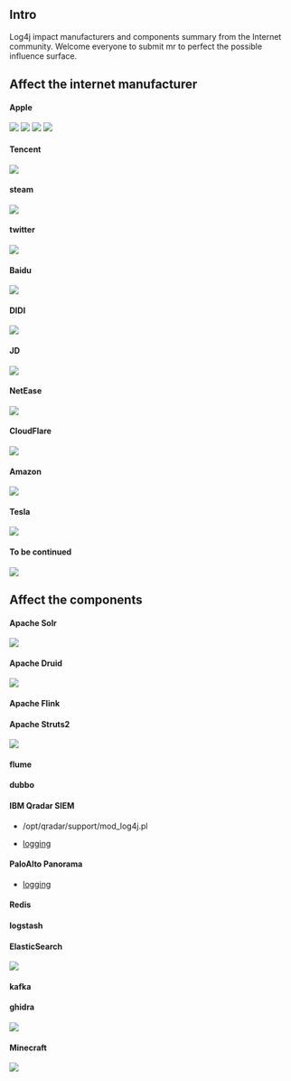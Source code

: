 ## Intro

Log4j impact manufacturers and components summary from the Internet community. Welcome everyone to submit mr to perfect the possible influence surface.



## Affect the internet manufacturer

#### Apple
![](internet/apple.jpg)
![](internet/apple2.jpg)
![](internet/apple3.jpg)
![](internet/apple4.jpg)

#### Tencent
![](internet/Tencent.png)
#### steam
![](internet/steam.jpg)
#### twitter
![](internet/twitter.png)
#### Baidu
![](internet/baidu.jpg)
#### DIDI
![](internet/didi.png)
#### JD
![](internet/JD.jpg)
#### NetEase
![](internet/NetEase.png)

#### CloudFlare
![](internet/CloudFlare.jpg)

#### Amazon
![](internet/amazon.jpg)

#### Tesla
![](internet/tesla.jpg)

#### To be continued

![](internet/Todo.jpg)

## Affect the components

#### Apache Solr
![](components/solr/solr.jpg)

#### Apache Druid
![](components/Druid/Druid.jpg)

#### Apache Flink

#### Apache Struts2
![](components/Struts2/Struts2.jpg)

#### flume

#### dubbo

#### IBM Qradar SIEM

- /opt/qradar/support/mod_log4j.pl

- [logging](https://www.ibm.com/mysupport/s/question/0D50z00006PEIeQCAX/qradar-qradarlog-and-qradarerror-slf4j-this-version-of-slf4j-requires-log4j-version-1212-or-later?language=en_US)


#### PaloAlto Panorama

- [logging](https://docs.paloaltonetworks.com/oss-listings/panorama-oss-listings/panorama-10-0-open-source-software-oss-listing.html)



#### Redis

#### logstash

#### ElasticSearch
![](components/ElasticSearch/ElasticSearch.jpg)

#### kafka

#### ghidra
![](components/ghidra/ghidra.jpg)

#### Minecraft
![](components/Minecraft/Minecraft.jpg)

